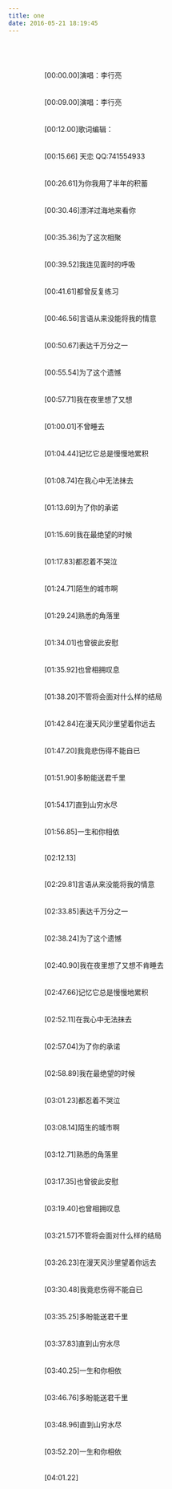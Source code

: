 ```yaml
---
title: one
date: 2016-05-21 18:19:45
---
```

<link rel="stylesheet" href="http://o9w8f1xrl.bkt.clouddn.com/APlayer/APlayer.min.css"><style>.demo{width:360px; margin:60px auto 10px auto}.demo p{padding:10px 0}.aplayer-music{line-height:18px;}.aplayer .aplayer-info .aplayer-controller .aplayer-time{bottom:0px;}</style><div class="demo"><div id="player3" class="aplayer"><div class="aplayer-lrc-content"><p class="">[00:00.00]演唱：李行亮</p><p>[00:09.00]演唱：李行亮</p><p>[00:12.00]歌词编辑：</p><p>[00:15.66] 天恋 QQ:741554933</p><p>[00:26.61]为你我用了半年的积蓄</p><p>[00:30.46]漂洋过海地来看你</p><p>[00:35.36]为了这次相聚</p><p>[00:39.52]我连见面时的呼吸</p><p>[00:41.61]都曾反复练习</p><p>[00:46.56]言语从来没能将我的情意</p><p>[00:50.67]表达千万分之一</p><p>[00:55.54]为了这个遗憾</p><p>[00:57.71]我在夜里想了又想</p><p>[01:00.01]不曾睡去</p><p>[01:04.44]记忆它总是慢慢地累积</p><p>[01:08.74]在我心中无法抹去</p><p>[01:13.69]为了你的承诺</p><p>[01:15.69]我在最绝望的时候</p><p>[01:17.83]都忍着不哭泣</p><p>[01:24.71]陌生的城市啊</p><p>[01:29.24]熟悉的角落里</p><p>[01:34.01]也曾彼此安慰</p><p>[01:35.92]也曾相拥叹息</p><p>[01:38.20]不管将会面对什么样的结局</p><p>[01:42.84]在漫天风沙里望着你远去</p><p>[01:47.20]我竟悲伤得不能自已</p><p>[01:51.90]多盼能送君千里</p><p>[01:54.17]直到山穷水尽</p><p>[01:56.85]一生和你相依</p><p>[02:12.13] </p><p>[02:29.81]言语从来没能将我的情意</p><p>[02:33.85]表达千万分之一</p><p>[02:38.24]为了这个遗憾</p><p>[02:40.90]我在夜里想了又想不肯睡去</p><p>[02:47.66]记忆它总是慢慢地累积</p><p>[02:52.11]在我心中无法抹去</p><p>[02:57.04]为了你的承诺</p><p>[02:58.89]我在最绝望的时候</p><p>[03:01.23]都忍着不哭泣</p><p>[03:08.14]陌生的城市啊</p><p>[03:12.71]熟悉的角落里</p><p>[03:17.35]也曾彼此安慰</p><p>[03:19.40]也曾相拥叹息</p><p>[03:21.57]不管将会面对什么样的结局</p><p>[03:26.23]在漫天风沙里望着你远去</p><p>[03:30.48]我竟悲伤得不能自已</p><p>[03:35.25]多盼能送君千里</p><p>[03:37.83]直到山穷水尽</p><p>[03:40.25]一生和你相依</p><p>[03:46.76]多盼能送君千里</p><p>[03:48.96]直到山穷水尽</p><p>[03:52.20]一生和你相依</p><p>[04:01.22]</p></div></div></div>
<script src="http://o9w8f1xrl.bkt.clouddn.com/APlayer/APlayer.min.js"></script>
    <script>
        var ap3 = new APlayer({
            element: document.getElementById('player3'),
            narrow: false,
            autoplay: true,
            showlrc: false,
            music: {
                title: '漂洋过海来看你',
                author: '李行亮',
                url: 'http://o9w8f1xrl.bkt.clouddn.com/APlayer/audio/%E6%BC%82%E6%B4%8B%E8%BF%87%E6%B5%B7%E6%9D%A5%E7%9C%8B%E4%BD%A0.mp3',
                pic: 'http://o9w8f1xrl.bkt.clouddn.com/APlayer/audio/5757042883105946.jpg'
            }
        });
        ap3.init();
    </script>